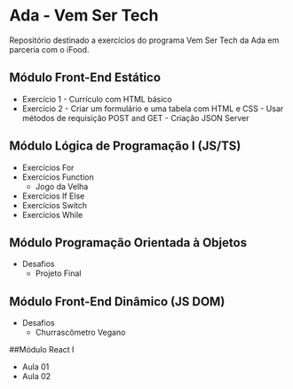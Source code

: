 # Ada - Vem Ser Tech
Repositório destinado a exercícios do programa Vem Ser Tech da Ada em parceria com o iFood.

## Módulo Front-End Estático
- Exercício 1 - Currículo com HTML básico
- Exercício 2 - Criar um formulário e uma tabela com HTML e CSS - Usar métodos de requisição POST and GET - Criação JSON Server

## Módulo Lógica de Programação I (JS/TS)
- Exercícios For
- Exercícios Function
  - Jogo da Velha
- Exercícios If Else
- Exercícios Switch
- Exercícios While


## Módulo Programação Orientada à Objetos
- Desafios
  - Projeto Final

## Módulo Front-End Dinâmico (JS DOM)
- Desafios
  - Churrascômetro Vegano

##Módulo React I
- Aula 01
- Aula 02
